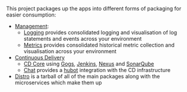 This project packages up the apps into different forms of packaging for easier consumption:

* [Management](management):
    * [Logging](logging) provides consolidated logging and visualisation of log statements and events across your environment
    * [Metrics](metrics) provides consolidated historical metric collection and visualisation across your environment
* [Continuous Delivery](cdelivery) 
    * [CD Core](cdelivery-core) using [Gogs](http://gogs.io/), [Jenkins](https://jenkins-ci.org/), [Nexus](http://www.sonatype.org/nexus/) and [SonarQube](http://www.sonarqube.org/)
    * [Chat](http://fabric8.io/guide/chat.html) provides a [hubot](https://hubot.github.com/) integration with the CD infrastructure
* [Distro](distro) is a tarball of all of the main packages along with the microservices which make them up